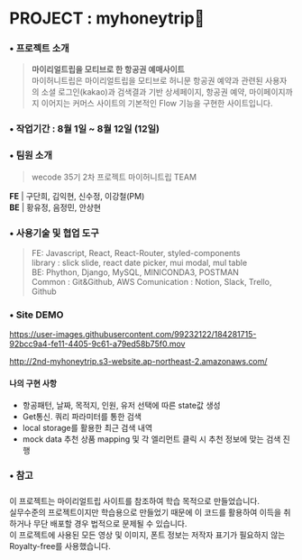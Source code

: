 # PROJECT : myhoneytrip🐝

### • 프로젝트 소개
>**마이리얼트립을 모티브로 한 항공권 예매사이트**  
마이허니트립은 마이리얼트립을 모티브로 허니문 항공권 예약과 관련된 사용자의 소셜 로그인(kakao)과 검색결과 기반 상세페이지, 항공권 예약, 마이페이지까지 이어지는 커머스 사이트의 기본적인 Flow 기능을 구현한 사이트입니다.

### • 작업기간 : 8월 1일 ~ 8월 12일 (12일)

### • 팀원 소개
> wecode 35기 2차 프로젝트 마이허니트립 TEAM

  **FE** | 구단희, 김익현, 신수정, 이강철(PM)  
  **BE** | 황유정, 음정민, 안상현
  
### • 사용기술 및 협업 도구  
> FE: Javascript, React, React-Router, styled-components  
>     library : slick slide, react date picker, mui modal, mul table  
> BE: Phython, Django, MySQL, MINICONDA3, POSTMAN  
> Common : Git&Github, AWS 
> Comunication : Notion, Slack, Trello, Github 


### • Site DEMO

https://user-images.githubusercontent.com/99232122/184281715-92bcc9a4-fe11-4405-9c61-a79ed58b75f0.mov  

<http://2nd-myhoneytrip.s3-website.ap-northeast-2.amazonaws.com/>


#### 나의 구현 사항
- 항공패턴, 날짜, 목적지, 인원, 유저 선택에 따른 state값 생성  
- Get통신. 쿼리 파라미터를 통한 검색  
- local storage를 활용한 최근 검색 내역
- mock data 추천 상품 mapping 및 각 엘리먼트 클릭 시 추천 정보에 맞는 검색 진행

### • 참고
#####
이 프로젝트는 마이리얼트립 사이트를 참조하여 학습 목적으로 만들었습니다.  
실무수준의 프로젝트이지만 학습용으로 만들었기 때문에 이 코드를 활용하여 이득을 취하거나 무단 배포할 경우 법적으로 문제될 수 있습니다.  
이 프로젝트에 사용된 모든 영상 및 이미지, 폰트 정보는 저작자 표기가 필요하지 않는 Royalty-free를 사용했습니다.  
